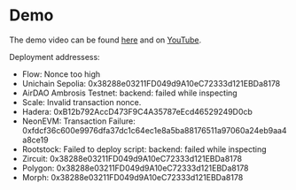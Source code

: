 # Demo

The demo video can be found [here](./multiprotocol-lp.mov) and on [YouTube](https://youtu.be/nFVjHzOv-7M).

Deployment addressess:

- Flow: Nonce too high
- Unichain Sepolia: 0x38288e03211FD049d9A10eC72333d121EBDa8178
- AirDAO Ambrosis Testnet: backend: failed while inspecting
- Scale: Invalid transaction nonce.
- Hadera: 0xB12b792AccD473F9C4A35787eEcd46529249D0cb
- NeonEVM: Transaction Failure: 0xfdcf36c600e9976dfa37dc1c64ec1e8a5ba88176511a97060a24eb9aa4a8ce19
- Rootstock: Failed to deploy script: backend: failed while inspecting
- Zircuit: 0x38288e03211FD049d9A10eC72333d121EBDa8178
- Polygon: 0x38288e03211FD049d9A10eC72333d121EBDa8178
- Morph: 0x38288e03211FD049d9A10eC72333d121EBDa8178